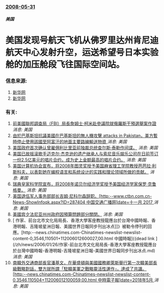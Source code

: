 ### [2008-05-31](/news/2008/05/31/index.md)

##### 美国
# 美国发现号航天飞机从佛罗里达州肯尼迪航天中心发射升空，运送希望号日本实验舱的加压舱段飞往国际空间站。




### 信息来源:

1. [新华网](http://news.xinhuanet.com/newscenter/2008-05/31/content_8292981.htm)
2. [新华网](http://news.xinhuanet.com/newscenter/2008-06/01/content_8292093.htm)

### 有关:

1. [前美國聯邦調查局（FBI）局長詹姆士·柯米赴參議院就俄羅斯干預選舉案作證 ](/zh/news/2017/06/8/前美國聯邦調查局-FBI-局長詹姆士-柯米赴參議院就俄羅斯干預選舉案作證.md) _消息: 美国_
2. [ 由於巴基斯坦抗議美國在巴基斯坦的無人機攻擊 attacks in Pakistan，美方暫時停止使用該國至阿富汗的地面主要路線輸送物資 ](/zh/news/2013/12/4/由於巴基斯坦抗議美國在巴基斯坦的無人機攻擊-attacks-in-Pakistan-美方暫時停止使用該國至阿富汗的地面.md) _消息: 美国_
3. [ 美国政府首次确认曾雇佣利比里亚前独裁总统查尔斯·泰勒作间谍。](/zh/news/2012/01/17/美国政府首次确认曾雇佣利比里亚前独裁总统查尔斯-泰勒作间谍.md) _消息: 美国_
4. [ 美国已故摇滚歌手迈克尔·杰克逊的遗产继承人与索尼音乐娱乐公司在日前签订一份2.5亿美元的唱片合约，成为史上金额最高的唱片合约。](/zh/news/2010/03/19/美国已故摇滚歌手迈克尔-杰克逊的遗产继承人与索尼音乐娱乐公司在日前签订一份25亿美元的唱片合约-成为史上金额最高的唱.md) _消息: 美国_
5. [美国计算机协会宣布，将2008年图灵奖授予美国麻省理工学院教授芭芭拉·利斯科夫，以表彰她在编程语言和系统设计的实践和理论领域所做的贡献。](/zh/news/2009/03/10/美国计算机协会宣布-将2008年图灵奖授予美国麻省理工学院教授芭芭拉-利斯科夫-以表彰她在编程语言和系统设计的实践和理论.md) _消息: 美国_
6. [瑞典皇家科学院宣布，将2008年诺贝尔经济学奖授予美国经济学家保罗·克鲁格曼。](/zh/news/2008/10/13/瑞典皇家科学院宣布-将2008年诺贝尔经济学奖授予美国经济学家保罗-克鲁格曼.md) _消息: 美国_
7. [美国退伍军人事务部部长吉姆·尼科尔森辞职。[http:--www.ctbn.com.cn-News-ShowInfoqk.aspx?ID=287404 中国交通广播网]date=十一月 2017 ](/zh/news/2007/11/17/美国退伍军人事务部部长吉姆-尼科尔森辞职-http-wwwctbncomcn-News-ShowInfoqk.md) _消息: 美国_
8. [美國宾夕法尼亚州州政府因預算問題部分關閉。](/zh/news/2007/07/8/美國宾夕法尼亚州州政府因預算問題部分關閉.md) _消息: 美国_
9. [ 作家、前台北市文化局局長、香港大學客座教授龍應台於台灣中國時報、香港明報、吉隆坡星洲日報、美國世界日報同步刊出冰点]]》被勒令停刊的回應。[http:--news.chinatimes.com-Chinatimes-newslist-newslist-content-0,3546,110501+112006012600027,00.html 中國時報]{{dead link ](/zh/news/2006/01/26/作家-前台北市文化局局長-香港大學客座教授龍應台於台灣中國時報-香港明報-吉隆坡星洲日報-美國世界日報同步刊出冰点.md) _消息: 美国_
10. [南韓外交通商部長官潘基文，在華盛頓與美國國務卿萊斯舉行第一次韓美部長級戰略對話，雙方就所謂「駐韓美軍之戰略靈活性運作」，達成了共識。[http:--news.chinatimes.com-Chinatimes-newslist-newslist-content-0,3546,110504+112006012100059,00.html 中時電子報]date=2018年5月 ](/zh/news/2006/01/20/南韓外交通商部長官潘基文-在華盛頓與美國國務卿萊斯舉行第一次韓美部長級戰略對話-雙方就所謂-駐韓美軍之戰略靈活性運作.md) _消息: 美国_
